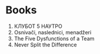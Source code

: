 # Books
1. КЛУБОТ 5 НАУТРО
2. Osnivači, naslednici, menadžeri
3. The Five Dysfunctions of a Team
4. Never Split the Difference
